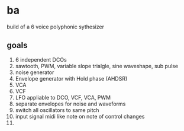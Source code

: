 # ba
build of a 6 voice polyphonic sythesizer

## goals
1. 6 independent DCOs
1. sawtooth, PWM, variable slope trialgle, sine waveshape, sub pulse
1. noise generator
1. Envelope generator with Hold phase (AHDSR)
1. VCA
1. VCF
2. LFO appliable to DCO, VCF, VCA, PWM
3. separate envelopes for noise and waveforms
4. switch all oscillators to same pitch
5. input signal midi like note on note of control changes
6.  
